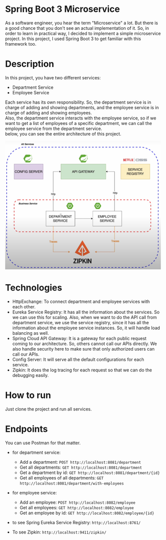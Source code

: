 # Spring Boot 3 Microservice
As a software engineer, you hear the term "Microservice" a lot. But there is a good chance that you don't see an actual implementation of it. So, in order to learn in practical way, I 
decided to implement a simple microservice project. In this project, I used Spring Boot 3 to get familiar with this framework too.   

# Description
In this project, you have two different services:   

- Department Service
- Employee Service   

Each service has its own responsibility. So, the department service is in charge of adding and showing departments, and the employee service is in charge of adding and showing employees.    
Also, the department service interacts with the employee service, so if we want to get a list of employees of a specific department, we can call the employee service from the department service.   
below, you can see the entire architecture of this project.

![Architecture](./Project%20Architecture.jpg)

# Technologies
- HttpExchange: To connect department and employee services with each other.
- Eureka Service Registry: It has all the information about the services. So we can use this for scaling. Also, when we want to do the API call from department service, we use the service registry, since it has all the information about the employee service instances. So, it will handle load balancing as well.
- Spring Cloud API Gateway: It is a gateway for each public request coming to our architecture. So, others cannot call our APIs directly. We also handle security here to make sure that only authorized users can call our APIs.
- Config Server: It will serve all the default configurations for each service.
- Zipkin: It does the log tracing for each request so that we can do the debugging easily.

# How to run
Just clone the project and run all services.

# Endpoints
You can use Postman for that matter.    

- for department service:
  - Add a department: `POST http://localhost:8081/department`
  - Get all departments: `GET http://localhost:8081/department`
  - Get a department by id: `GET http://localhost:8081/department/{id}`
  - Get all employees of all departments: `GET http://localhost:8081/department/with-employees`

- for employee service:
    - Add an employee: `POST http://localhost:8082/employee`
    - Get all employees: `GET http://localhost:8082/employee`
    - Get an employee by id: `GET http://localhost:8082/employee/{id}`
- to see Spring Eureka Service Registry: `http://localhost:8761/`    
- To see Zipkin: `http://localhost:9411/zipkin/`

